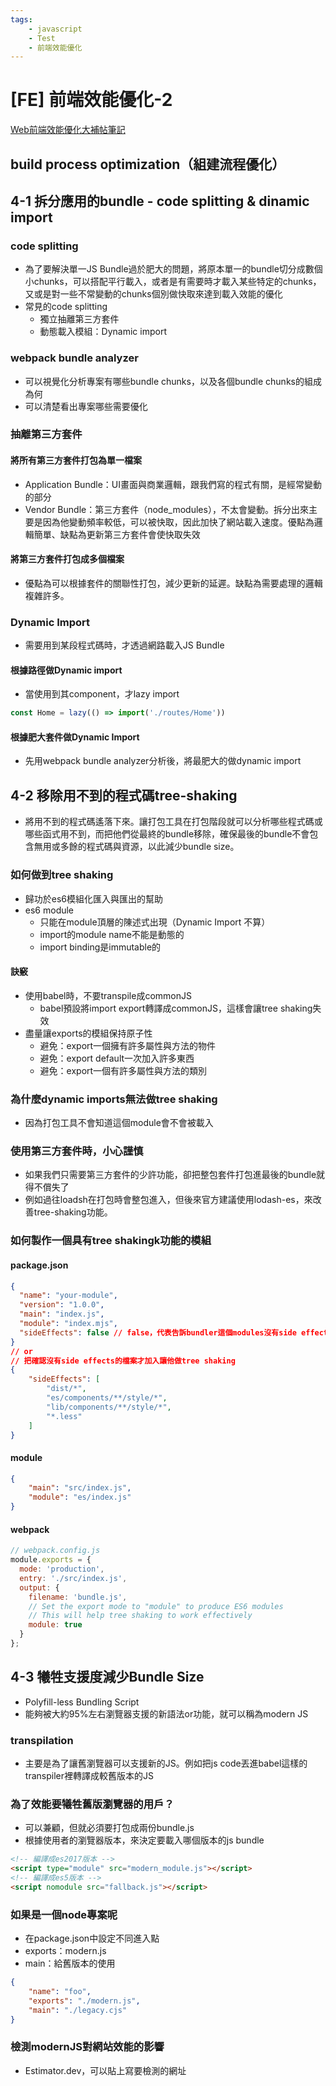 ```yaml
---
tags: 
    - javascript
    - Test
    - 前端效能優化
---
```

# [FE] 前端效能優化-2
[Web前端效能優化大補帖筆記](https://www.books.com.tw/products/E050147683)

## build process optimization（組建流程優化）
## 4-1 拆分應用的bundle - code splitting & dinamic import
### code splitting
* 為了要解決單一JS Bundle過於肥大的問題，將原本單一的bundle切分成數個小chunks，可以搭配平行載入，或者是有需要時才載入某些特定的chunks，又或是對一些不常變動的chunks個別做快取來達到載入效能的優化
* 常見的code splitting 
    * 獨立抽離第三方套件
    * 動態載入模組：Dynamic import
### webpack bundle analyzer
* 可以視覺化分析專案有哪些bundle chunks，以及各個bundle chunks的組成為何
* 可以清楚看出專案哪些需要優化
### 抽離第三方套件
#### 將所有第三方套件打包為單一檔案
* Application Bundle：UI畫面與商業邏輯，跟我們寫的程式有關，是經常變動的部分
* Vendor Bundle：第三方套件（node_modules），不太會變動。拆分出來主要是因為他變動頻率較低，可以被快取，因此加快了網站載入速度。優點為邏輯簡單、缺點為更新第三方套件會使快取失效
#### 將第三方套件打包成多個檔案
* 優點為可以根據套件的關聯性打包，減少更新的延遲。缺點為需要處理的邏輯複雜許多。

### Dynamic Import
* 需要用到某段程式碼時，才透過網路載入JS Bundle

#### 根據路徑做Dynamic import
* 當使用到其component，才lazy import
```js
const Home = lazy(() => import('./routes/Home'))
```
#### 根據肥大套件做Dynamic Import
* 先用webpack bundle analyzer分析後，將最肥大的做dynamic import

## 4-2 移除用不到的程式碼tree-shaking
* 將用不到的程式碼遙落下來。讓打包工具在打包階段就可以分析哪些程式碼或哪些函式用不到，而把他們從最終的bundle移除，確保最後的bundle不會包含無用或多餘的程式碼與資源，以此減少bundle size。
### 如何做到tree shaking
* 歸功於es6模組化匯入與匯出的幫助
* es6 module
    * 只能在module頂層的陳述式出現（Dynamic Import 不算）
    * import的module name不能是動態的
    * import binding是immutable的
#### 訣竅
* 使用babel時，不要transpile成commonJS
    * babel預設將import export轉譯成commonJS，這樣會讓tree shaking失效
* 盡量讓exports的模組保持原子性
    * 避免：export一個擁有許多屬性與方法的物件
    * 避免：export default一次加入許多東西
    * 避免：export一個有許多屬性與方法的類別

### 為什麼dynamic imports無法做tree shaking
* 因為打包工具不會知道這個module會不會被載入

### 使用第三方套件時，小心謹慎
* 如果我們只需要第三方套件的少許功能，卻把整包套件打包進最後的bundle就得不償失了
* 例如過往loadsh在打包時會整包進入，但後來官方建議使用lodash-es，來改善tree-shaking功能。

### 如何製作一個具有tree shakingk功能的模組
#### package.json
```json
{
  "name": "your-module",
  "version": "1.0.0",
  "main": "index.js",
  "module": "index.mjs",
  "sideEffects": false // false，代表告訴bundler這個modules沒有side effect，可以勇敢tree shaking
}
// or
// 把確認沒有side effects的檔案才加入讓他做tree shaking
{
    "sideEffects": [
        "dist/*",
        "es/components/**/style/*",
        "lib/components/**/style/*",
        "*.less"
    ]
}
```

#### module 
```json
{
    "main": "src/index.js",
    "module": "es/index.js"
}
```
#### webpack
```js
// webpack.config.js
module.exports = {
  mode: 'production',
  entry: './src/index.js',
  output: {
    filename: 'bundle.js',
    // Set the export mode to "module" to produce ES6 modules
    // This will help tree shaking to work effectively
    module: true
  }
};

```

## 4-3 犧牲支援度減少Bundle Size
* Polyfill-less Bundling Script
* 能夠被大約95%左右瀏覽器支援的新語法or功能，就可以稱為modern JS
### transpilation
* 主要是為了讓舊瀏覽器可以支援新的JS。例如把js code丟進babel這樣的transpiler裡轉譯成較舊版本的JS

### 為了效能要犧牲舊版瀏覽器的用戶？
* 可以兼顧，但就必須要打包成兩份bundle.js
* 根據使用者的瀏覽器版本，來決定要載入哪個版本的js bundle
```html
<!-- 編譯成es2017版本 -->
<script type="module" src="modern_module.js"></script>
<!-- 編譯成es5版本 -->
<script nomodule src="fallback.js"></script> 
```

### 如果是一個node專案呢
* 在package.json中設定不同進入點
* exports：modern.js
* main：給舊版本的使用
```json
{
    "name": "foo",
    "exports": "./modern.js",
    "main": "./legacy.cjs"
}
```

### 檢測modernJS對網站效能的影響
* Estimator.dev，可以貼上寫要檢測的網址






































